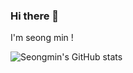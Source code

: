 ### Hi there 👋

I'm seong min !


![Seongmin's GitHub stats](https://github-readme-stats.vercel.app/api?username={hll2071}&show_icons=true&theme=radical)
